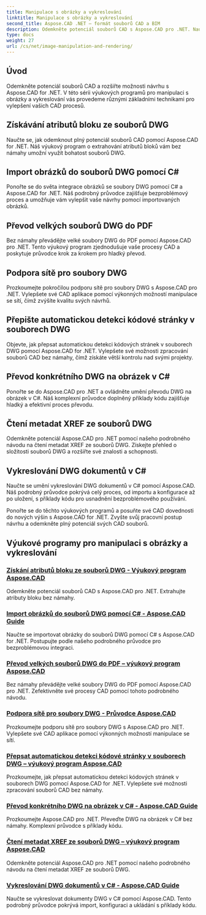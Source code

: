 ```yaml
---
title: Manipulace s obrázky a vykreslování
linktitle: Manipulace s obrázky a vykreslování
second_title: Aspose.CAD .NET – formát souborů CAD a BIM
description: Odemkněte potenciál souborů CAD s Aspose.CAD pro .NET. Naučte se extrakci atributů bloku, import obrázků, převod DWG do PDF, podporu sítě a další bez námahy.
type: docs
weight: 27
url: /cs/net/image-manipulation-and-rendering/
---
```


## Úvod

Odemkněte potenciál souborů CAD a rozšiřte možnosti návrhu s Aspose.CAD for .NET. V této sérii výukových programů pro manipulaci s obrázky a vykreslování vás provedeme různými základními technikami pro vylepšení vašich CAD procesů.

 ## Získávání atributů bloku ze souborů DWG 
Naučte se, jak odemknout plný potenciál souborů CAD pomocí Aspose.CAD for .NET. Náš výukový program o extrahování atributů bloků vám bez námahy umožní využít bohatost souborů DWG.

 ## Import obrázků do souborů DWG pomocí C# 
Ponořte se do světa integrace obrázků se soubory DWG pomocí C# a Aspose.CAD for .NET. Náš podrobný průvodce zajišťuje bezproblémový proces a umožňuje vám vylepšit vaše návrhy pomocí importovaných obrázků.

 ## Převod velkých souborů DWG do PDF 
Bez námahy převádějte velké soubory DWG do PDF pomocí Aspose.CAD pro .NET. Tento výukový program zjednodušuje vaše procesy CAD a poskytuje průvodce krok za krokem pro hladký převod.

 ## Podpora sítě pro soubory DWG 
Prozkoumejte pokročilou podporu sítě pro soubory DWG s Aspose.CAD pro .NET. Vylepšete své CAD aplikace pomocí výkonných možností manipulace se sítí, čímž zvýšíte kvalitu svých návrhů.

 ## Přepište automatickou detekci kódové stránky v souborech DWG 
Objevte, jak přepsat automatickou detekci kódových stránek v souborech DWG pomocí Aspose.CAD for .NET. Vylepšete své možnosti zpracování souborů CAD bez námahy, čímž získáte větší kontrolu nad svými projekty.

 ## Převod konkrétního DWG na obrázek v C# 
Ponořte se do Aspose.CAD pro .NET a ovládněte umění převodu DWG na obrázek v C#. Náš komplexní průvodce doplněný příklady kódu zajišťuje hladký a efektivní proces převodu.

 ## Čtení metadat XREF ze souborů DWG 
Odemkněte potenciál Aspose.CAD pro .NET pomocí našeho podrobného návodu na čtení metadat XREF ze souborů DWG. Získejte přehled o složitosti souborů DWG a rozšiřte své znalosti a schopnosti.

 ## Vykreslování DWG dokumentů v C# 
Naučte se umění vykreslování DWG dokumentů v C# pomocí Aspose.CAD. Náš podrobný průvodce pokrývá celý proces, od importu a konfigurace až po uložení, s příklady kódu pro usnadnění bezproblémového používání.

Ponořte se do těchto výukových programů a posuňte své CAD dovednosti do nových výšin s Aspose.CAD for .NET. Zvyšte svůj pracovní postup návrhu a odemkněte plný potenciál svých CAD souborů.
## Výukové programy pro manipulaci s obrázky a vykreslování
### [Získání atributů bloku ze souborů DWG - Výukový program Aspose.CAD](./getting-block-attributes-from-dwg/)
Odemkněte potenciál souborů CAD s Aspose.CAD pro .NET. Extrahujte atributy bloku bez námahy.
### [Import obrázků do souborů DWG pomocí C# - Aspose.CAD Guide](./importing-images-into-dwg/)
Naučte se importovat obrázky do souborů DWG pomocí C# s Aspose.CAD for .NET. Postupujte podle našeho podrobného průvodce pro bezproblémovou integraci.
### [Převod velkých souborů DWG do PDF – výukový program Aspose.CAD](./converting-large-dwg-files-to-pdf/)
Bez námahy převádějte velké soubory DWG do PDF pomocí Aspose.CAD pro .NET. Zefektivněte své procesy CAD pomocí tohoto podrobného návodu.
### [Podpora sítě pro soubory DWG - Průvodce Aspose.CAD](./mesh-support-for-dwg/)
Prozkoumejte podporu sítě pro soubory DWG s Aspose.CAD pro .NET. Vylepšete své CAD aplikace pomocí výkonných možností manipulace se sítí.
### [Přepsat automatickou detekci kódové stránky v souborech DWG – výukový program Aspose.CAD](./override-automatic-codepage-detection-in-dwg/)
Prozkoumejte, jak přepsat automatickou detekci kódových stránek v souborech DWG pomocí Aspose.CAD for .NET. Vylepšete své možnosti zpracování souborů CAD bez námahy.
### [Převod konkrétního DWG na obrázek v C# - Aspose.CAD Guide](./converting-particular-dwg-to-image/)
Prozkoumejte Aspose.CAD pro .NET. Převeďte DWG na obrázek v C# bez námahy. Komplexní průvodce s příklady kódu.
### [Čtení metadat XREF ze souborů DWG – výukový program Aspose.CAD](./reading-xref-metadata-from-dwg/)
Odemkněte potenciál Aspose.CAD pro .NET pomocí našeho podrobného návodu na čtení metadat XREF ze souborů DWG.
### [Vykreslování DWG dokumentů v C# - Aspose.CAD Guide](./rendering-dwg-documents/)
Naučte se vykreslovat dokumenty DWG v C# pomocí Aspose.CAD. Tento podrobný průvodce pokrývá import, konfiguraci a ukládání s příklady kódu.